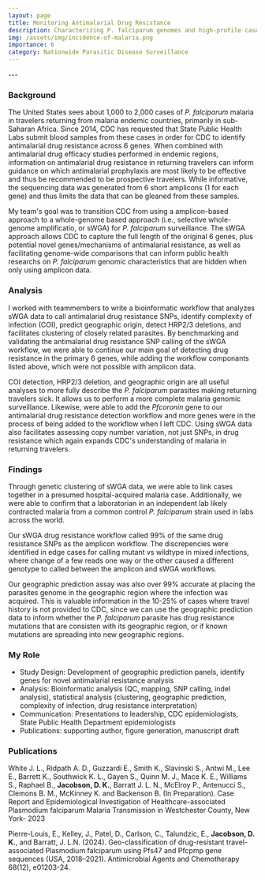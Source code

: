 ```yaml
---
layout: page
title: Monitoring Antimalarial Drug Resistance
description: Characterizing P. falciparum genomes and high-profile case investigations
img: /assets/img/incidence-of-malaria.png
importance: 6
category: Nationwide Parasitic Disease Surveillance
---
```


<div class="row">
    <div class="col-sm mt-3 mt-md-0">
        <img class="img-fluid rounded z-depth-1" src="{{ '/assets/img/aac.01203-24.f003.jpg ' | relative_url }}" alt="" title="example image"/>
    </div>
</div>
---

### Background 
The United States sees about 1,000 to 2,000 cases of *P. falciparum* malaria in travelers returning from malaria endemic countries, primarily in sub-Saharan Africa. Since 2014, CDC has requested that State Public Health Labs submit blood samples from these cases in order for CDC to identify antimalarial drug resistance across 6 genes. When combined with antimalarial drug efficacy studies performed in endemic regions, information on antimalarial drug resistance in returning travelers can inform guidance on which antimalarial prophylaxis are most likely to be effective and thus be recommended to be prospective travelers. While informative, the sequencing data was generated from 6 short amplicons (1 for each gene) and thus limits the data that can be gleaned from these samples.

My team's goal was to transition CDC from using a amplicon-based approach to a whole-genome based approach (i.e., selective whole-genome amplificatio, or sWGA) for *P. falciparum* surveillance. The sWGA approach allows CDC to capture the full length of the original 6 genes, plus potential novel genes/mechanisms of antimalarial resistance, as well as facilitating genome-wide comparisons that can inform public health researchs on *P. falciparum* genomic characteristics that are hidden when only using amplicon data.

### Analysis
I worked with teammembers to write a bioinformatic workflow that analyzes sWGA data to call antimalarial drug resistance SNPs, identify complexity of infection (COI), predict geographic origin, detect HRP2/3 deletions, and facilitates clustering of closely related parasites. By benchmarking and validating the antimalarial drug resistance SNP calling of the sWGA workflow, we were able to continue our main goal of detecting drug resistance in the primary 6 genes, while adding the workflow componants listed above, which were not possible with amplicon data. 

COI detection, HRP2/3 deletion, and geographic origin are all useful analyses to more fully describe the *P. falciparum* parasites making returning travelers sick. It allows us to perform a more complete malaria genomic surveillance. Likewise, were able to add the *Pfcoronin* gene to our antimalarial drug resistance detection workflow and more genes were in the process of being added to the workflow when I left CDC. Using sWGA data also facilitates assessing copy number variation, not just SNPs, in drug resistance which again expands CDC's understanding of malaria in returning travelers.

### Findings
Through genetic clustering of sWGA data, we were able to link cases together in a presumed hospital-acquired malaria case. Additionally, we were able to confirm that a laboratorian in an independent lab likely contracted malaria from a common control *P. falciparum* strain used in labs across the world. 

Our sWGA drug resistance workflow called 99% of the same drug resistance SNPs as the amplicon workflow. The discrepencies were identified in edge cases for calling mutant vs wildtype in mixed infections, where change of a few reads one way or the other caused a different genotype to called between the amplicon and sWGA workflows.

Our geographic prediction assay was also over 99% accurate at placing the parasites genome in the geographic region where the infection was acquired. This is valuable information in the 10-25% of cases where travel history is not provided to CDC, since we can use the geographic prediction data to inform whether the *P. falciparum* parasite has drug resistance mutations that are consisten with its geographic region, or if known mutations are spreading into new geographic regions.

### My Role
- Study Design: Development of geographic prediction panels, identify genes for novel antimalarial resistance analysis
- Analysis: Bioinformatic analysis (QC, mapping, SNP calling, indel analysis), statistical analysis (clustering, geographic prediction, complexity of infection, drug resistance interpretation)
- Communication: Presentations to leadership, CDC epidemiologists, State Public Health Department epidemiologists
- Publications: supporting author, figure generation, manuscript draft

### Publications
White J. L., Ridpath A. D., Guzzardi E., Smith K., Slavinski S., Antwi M., Lee E., Barrett K., Southwick K. L., Gayen S., Quinn M. J., Mace
K. E., Williams S., Raphael B., **Jacobson, D. K.**, Barratt J. L. N., McElroy P., Antenucci S., Clemons B. M., McKinney K. and Backenson
B. (In Preparation). Case Report and Epidemiological Investigation of Healthcare-associated Plasmodium falciparum Malaria
Transmission in Westchester County, New York- 2023

Pierre-Louis, E., Kelley, J., Patel, D., Carlson, C., Talundzic, E., **Jacobson, D. K.**, and Barratt, J. L.N. (2024). Geo-classification of
drug-resistant travel-associated Plasmodium falciparum using Pfs47 and Pfcpmp gene sequences (USA, 2018–2021). Antimicrobial
Agents and Chemotherapy 68(12), e01203-24.